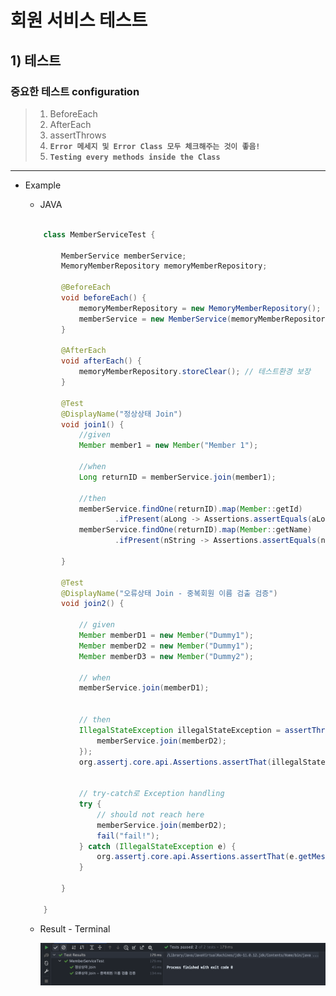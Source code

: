 <link href="../../githubCSS/style.css" rel="stylesheet">

# 회원 서비스 테스트

## 1) 테스트

### 중요한 테스트 configuration

> 1. BeforeEach
> 2. AfterEach
> 3. assertThrows
> 4. **`Error 메세지 및 Error Class 모두 체크해주는 것이 좋음!`**
> 5. **`Testing every methods inside the Class`**

---

- Example

  - JAVA

  ```JAVA

      class MemberServiceTest {

          MemberService memberService;
          MemoryMemberRepository memoryMemberRepository;

          @BeforeEach
          void beforeEach() {
              memoryMemberRepository = new MemoryMemberRepository();
              memberService = new MemberService(memoryMemberRepository); // 분리해서 clear 가능하도록 구현
          }

          @AfterEach
          void afterEach() {
              memoryMemberRepository.storeClear(); // 테스트환경 보장
          }

          @Test
          @DisplayName("정상상태 Join")
          void join1() {
              //given
              Member member1 = new Member("Member 1");

              //when
              Long returnID = memberService.join(member1);

              //then
              memberService.findOne(returnID).map(Member::getId)
                      .ifPresent(aLong -> Assertions.assertEquals(aLong, returnID));
              memberService.findOne(returnID).map(Member::getName)
                      .ifPresent(nString -> Assertions.assertEquals(nString, member1.getName()));

          }

          @Test
          @DisplayName("오류상태 Join - 중복회원 이름 검출 검증")
          void join2() {

              // given
              Member memberD1 = new Member("Dummy1");
              Member memberD2 = new Member("Dummy1");
              Member memberD3 = new Member("Dummy2");

              // when
              memberService.join(memberD1);


              // then
              IllegalStateException illegalStateException = assertThrows(IllegalStateException.class, () -> {
                  memberService.join(memberD2);
              });
              org.assertj.core.api.Assertions.assertThat(illegalStateException.getMessage()).isEqualTo("이미 존재하는 회원 이름입니다.");


              // try-catch로 Exception handling
              try {
                  // should not reach here
                  memberService.join(memberD2);
                  fail("fail!");
              } catch (IllegalStateException e) {
                  org.assertj.core.api.Assertions.assertThat(e.getMessage()).isEqualTo("이미 존재하는 회원 이름입니다.");
              }

          }

      }
  ```

  - Result - Terminal

      <img src='images/2021-10-12-09-38-57.png' />
